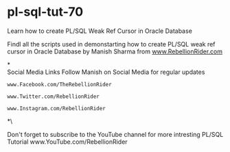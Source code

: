 # pl-sql-tut-70
Learn how to create PL/SQL Weak Ref Cursor in Oracle Database

Findl all the scripts used in demonstarting how to create PL/SQL weak ref cursor in Oracle Database 
by Manish Sharma from www.RebellionRider.com

*\
    Social Media Links
    Follow Manish on Social Media for regular updates
    
    www.Facebook.com/TheRebellionRider
    
    www.Twitter.com/RebellionRider
    
    www.Instagram.com/RebellionRider
    
*\


<!-------!>
Don't forget to subscribe to the YouTube channel for more intresting PL/SQL Tutorial
www.YouTube.com/RebellionRider
